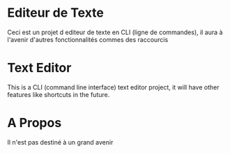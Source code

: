 # Editeur de Texte

Ceci est un projet d editeur de texte en CLI (ligne de commandes), il aura à l'avenir d'autres fonctionnalités commes des raccourcis

# Text Editor

This is a CLI (command line interface) text editor project, it will have other features like shortcuts in the future.

# A Propos

Il n'est pas destiné à un grand avenir